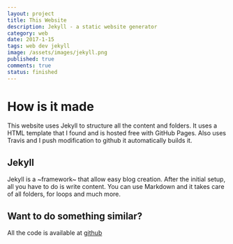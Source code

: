 ```yaml
---
layout: project
title: This Website
description: Jekyll - a static website generator
category: web
date: 2017-1-15
tags: web dev jekyll
image: /assets/images/jekyll.png
published: true
comments: true
status: finished
---
```


# How is it made

This website uses Jekyll to structure all the content and folders. It uses a HTML template that I found and is hosted free with GitHub Pages.
Also uses Travis and I push modification to github it automatically builds it. 

## Jekyll

Jekyll is a ~framework~ that allow easy blog creation.
After the initial setup, all you have to do is write content.
You can use Markdown and it takes care of all folders, for loops and much more.

## Want to do something similar?

All the code is available at [github](https://github.com/bolokoz/bolokoz.github.io)
